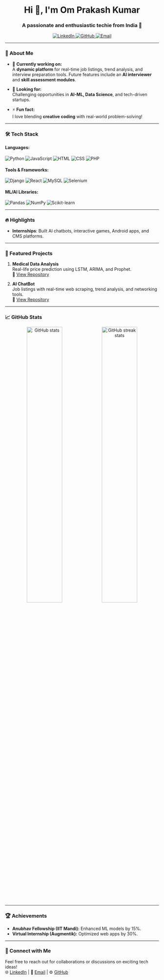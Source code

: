 <h1 align="center">Hi 👋, I'm Om Prakash Kumar</h1>
<h3 align="center">A passionate and enthusiastic techie from India 🚀</h3>

<p align="center">
  <a href="https://www.linkedin.com/in/om-ji/" target="_blank">
    <img alt="LinkedIn" src="https://img.shields.io/badge/LinkedIn-Om%20Prakash%20Kumar-blue?style=flat-square&logo=linkedin">
  </a>
  <a href="https://github.com/om-prakash16" target="_blank">
    <img alt="GitHub" src="https://img.shields.io/github/followers/om-prakash16?style=flat-square&logo=github">
  </a>
  <a href="mailto:prakash.om.global@gmail.com" target="_blank">
    <img alt="Email" src="https://img.shields.io/badge/Email-prakash.om.global@gmail.com-orange?style=flat-square&logo=gmail">
  </a>
</p>

---

### 🌟 About Me 
- 🔭 **Currently working on:**  
  A **dynamic platform** for real-time job listings, trend analysis, and interview preparation tools. Future features include an **AI interviewer** and **skill assessment modules**.  

<!--- 🌱 **Learning:**  
  Building robust **stock market price prediction** models using LSTM, ARIMA, and Prophet.  
--->
- 🤔 **Looking for:**  
  Challenging opportunities in **AI-ML, Data Science**, and tech-driven startups.  

- ⚡ **Fun fact:**  
  I love blending **creative coding** with real-world problem-solving!  

---

### 🛠️ Tech Stack
#### Languages:
![Python](https://img.shields.io/badge/Python-3776AB?style=flat-square&logo=python&logoColor=white)
![JavaScript](https://img.shields.io/badge/JavaScript-F7DF1E?style=flat-square&logo=javascript&logoColor=black)
![HTML](https://img.shields.io/badge/HTML-E34F26?style=flat-square&logo=html5&logoColor=white)
![CSS](https://img.shields.io/badge/CSS-1572B6?style=flat-square&logo=css3&logoColor=white)
![PHP](https://img.shields.io/badge/PHP-777BB4?style=flat-square&logo=php&logoColor=white)

#### Tools & Frameworks:
![Django](https://img.shields.io/badge/Django-092E20?style=flat-square&logo=django&logoColor=white)
![React](https://img.shields.io/badge/React-61DAFB?style=flat-square&logo=react&logoColor=black)
![MySQL](https://img.shields.io/badge/MySQL-4479A1?style=flat-square&logo=mysql&logoColor=white)
![Selenium](https://img.shields.io/badge/Selenium-43B02A?style=flat-square&logo=selenium&logoColor=white)

#### ML/AI Libraries:
![Pandas](https://img.shields.io/badge/Pandas-150458?style=flat-square&logo=pandas&logoColor=white)
![NumPy](https://img.shields.io/badge/NumPy-013243?style=flat-square&logo=numpy&logoColor=white)
![Scikit-learn](https://img.shields.io/badge/Scikit--learn-F7931E?style=flat-square&logo=scikit-learn&logoColor=white)

---

### 🔥 Highlights
- **Internships**: Built AI chatbots, interactive games, Android apps, and CMS platforms.  

---

### 📂 Featured Projects
1. **Medical Data Analysis**  
   Real-life price prediction using LSTM, ARIMA, and Prophet.  
   🔗 [View Repository](https://github.com/om-prakash16/medical-data-analysis)

2. **AI ChatBot**  
   Job listings with real-time web scraping, trend analysis, and networking tools.  
   🔗 [View Repository](https://github.com/om-prakash16/AI-chat-boat)



---

### 📈 GitHub Stats
<p align="center">
  <img src="https://github-readme-stats.vercel.app/api?username=om-prakash16&show_icons=true&theme=radical" alt="GitHub stats" width="48%"/>
  <img src="https://github-readme-streak-stats.herokuapp.com?user=om-prakash16&theme=radical" alt="GitHub streak stats" width="48%"/>
</p>

---

### 🏆 Achievements
- **Anubhav Fellowship (IIT Mandi):** Enhanced ML models by 15%.  
- **Virtual Internship (Augmentik):** Optimized web apps by 30%.  

---

### 🤝 Connect with Me
Feel free to reach out for collaborations or discussions on exciting tech ideas!  
🌐 [LinkedIn](https://www.linkedin.com/in/om-ji/) | 📧 [Email](mailto:prakash.om.global@gmail.com) | ⚙️ [GitHub](https://github.com/om-prakash16)

